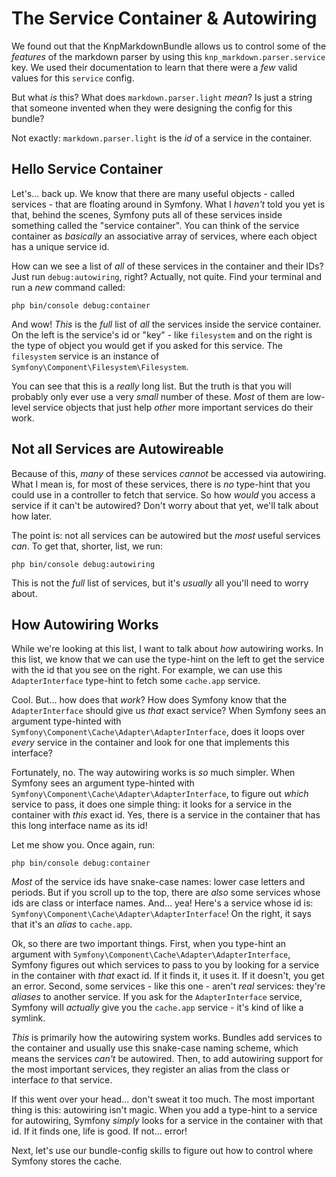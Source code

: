 # The Service Container & Autowiring

We found out that the KnpMarkdownBundle allows us to control some of the *features*
of the markdown parser by using this `knp_markdown.parser.service` key. We used
their documentation to learn that there were a *few* valid values for this
`service` config.

But what *is* this? What does `markdown.parser.light` *mean*? Is just a string
that someone invented when they were designing the config for this bundle?

Not exactly: `markdown.parser.light` is the *id* of a service in the container.

## Hello Service Container

Let's... back up. We know that there are many useful objects - called services -
that are floating around in Symfony. What I *haven't* told you yet is that,
behind the scenes, Symfony puts all of these services inside something called
the "service container". You can think of the service container as *basically*
an associative array of services, where each object has a unique service id.

How can we see a list of *all* of these services in the container and their IDs?
Just run `debug:autowiring`, right? Actually, not quite. Find your terminal and
run a *new* command called:

```terminal
php bin/console debug:container
```

And wow! *This* is the *full* list of *all* the services inside the service
container. On the left is the service's id or "key" - like `filesystem` and
on the right is the type of object you would get if you asked for this service.
The `filesystem` service is an instance of
`Symfony\Component\Filesystem\Filesystem`.

You can see that this is a *really* long list. But the truth is that you will
probably only ever use a very *small* number of these. *Most* of them are low-level
service objects that just help *other* more important services do their work.

## Not all Services are Autowireable

Because of this, *many* of these services *cannot* be accessed via autowiring.
What I mean is, for most of these services, there is *no* type-hint that you could
use in a controller to fetch that service. So how *would* you access a service
if it can't be autowired? Don't worry about that yet, we'll talk about how later.

The point is: not all services can be autowired but the *most* useful services
*can*. To get that, shorter, list, we run:

```terminal
php bin/console debug:autowiring
```

This is not the *full* list of services, but it's *usually* all you'll need to
worry about.

## How Autowiring Works

While we're looking at this list, I want to talk about *how* autowiring works.
In this list, we know that we can use the type-hint on the left to get the service
with the id that you see on the right. For example, we can use this
`AdapterInterface` type-hint to fetch some `cache.app` service.

Cool. But... how does that *work*? How does Symfony know that the `AdapterInterface`
should give us *that* exact service? When Symfony sees an argument type-hinted with
`Symfony\Component\Cache\Adapter\AdapterInterface`, does it loops over *every*
service in the container and look for one that implements this interface?

Fortunately, no. The way autowiring works is *so* much simpler. When Symfony sees
an argument type-hinted with `Symfony\Component\Cache\Adapter\AdapterInterface`,
to figure out *which* service to pass, it does one simple thing: it looks for
a service in the container with *this* exact id. Yes, there is a service in the
container that has this long interface name as its id!

Let me show you. Once again, run:

```terminal
php bin/console debug:container
```

*Most* of the service ids have snake-case names: lower case letters and periods.
But if you scroll up to the top, there are *also* some services whose ids are
class or interface names. And... yea! Here's a service whose id is:
`Symfony\Component\Cache\Adapter\AdapterInterface`! On the right, it says that
it's an *alias* to `cache.app`.

Ok, so there are two important things. First, when you type-hint an argument
with `Symfony\Component\Cache\Adapter\AdapterInterface`, Symfony figures out
which services to pass to you by looking for a service in the container with
*that* exact id. If it finds it, it uses it. If it doesn't, you get an error.
Second, some services - like this one - aren't *real* services: they're *aliases*
to another service. If you ask for the `AdapterInterface` service, Symfony will
*actually* give you the `cache.app` service - it's kind of like a symlink.

*This* is primarily how the autowiring system works. Bundles add services to the
container and usually use this snake-case naming scheme, which means the services
*can't* be autowired. Then, to add autowiring support for the most important
services, they register an alias from the class or interface *to* that service.

If this went over your head... don't sweat it too much. The most important thing
is this: autowiring isn't magic. When you add a type-hint to a service for
autowiring, Symfony *simply* looks for a service in the container with that id.
If it finds one, life is good. If not... error!

Next, let's use our bundle-config skills to figure out how to control where
Symfony stores the cache.
